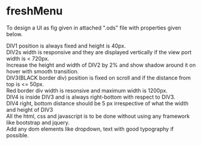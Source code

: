 # freshMenu


To design a UI as fig given in attached ".ods" file with properties given below.

DIV1 position is always fixed and height is 40px.																								
DIV2s width is  responsive and they are displayed vertically if the view port width is < 720px.																	
Increase the height and width of DIV2 by 2% and show shadow around it on hover with smooth transition.																									
DIV3(BLACK border div) position is fixed on scroll and if the distance from top is <= 50px.																									
Red border div width is resonsive and maximum width is 1200px.																									
DIV4 is inside DIV3 and is always right-bottom with respect to DIV3.																									
DIV4 right, bottom distance should be 5 px irrespective of what the width and height of DIV3																									
All the html, css and javascript is to be done without using any framework like bootstrap and jquery.																									
Add any dom elements like dropdown, text with good typography if possible.			
